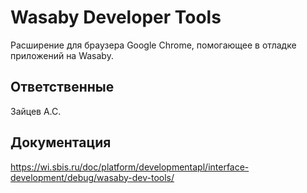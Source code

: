 # Wasaby Developer Tools

Расширение для браузера Google Chrome, помогающее в отладке приложений на Wasaby.

## Ответственные

Зайцев А.С.

## Документация

https://wi.sbis.ru/doc/platform/developmentapl/interface-development/debug/wasaby-dev-tools/
